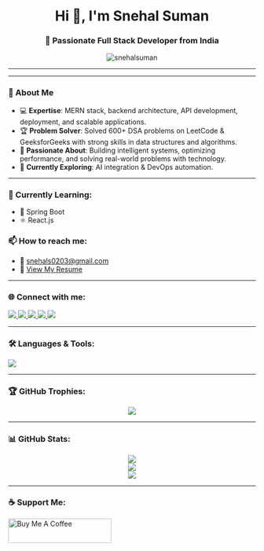 <h1 align="center">Hi 👋, I'm Snehal Suman</h1>
<h3 align="center">🚀 Passionate Full Stack Developer from India</h3>

<p align="center">
  <img src="https://komarev.com/ghpvc/?username=snehalsuman&label=Profile%20views&color=0e75b6&style=flat" alt="snehalsuman" />
</p>

---
---

### 💼 About Me

- 💻 **Expertise**: MERN stack, backend architecture, API development, deployment, and scalable applications.
- 🏆 **Problem Solver**: Solved 600+ DSA problems on LeetCode & GeeksforGeeks with strong skills in data structures and algorithms.
- 🎯 **Passionate About**: Building intelligent systems, optimizing performance, and solving real-world problems with technology.
- 🤖 **Currently Exploring**: AI integration & DevOps automation.

---

### 🌱 Currently Learning:
- 🧠 Spring Boot
- ⚛️ React.js

### 📫 How to reach me:
- 📧 snehals0203@gmail.com  
- 📄 [View My Resume](https://drive.google.com/file/d/1GrhLzslE_0vzKarOjE0Db7nJrTfTN73T/view?usp=drive_link)

---

### 🌐 Connect with me:
<p align="left">
  <a href="https://linkedin.com/in/snehal-suman" target="blank">
    <img src="https://img.shields.io/badge/-LinkedIn-blue?style=for-the-badge&logo=linkedin" />
  </a>
  <a href="https://instagram.com/_snehal__2919" target="blank">
    <img src="https://img.shields.io/badge/-Instagram-E4405F?style=for-the-badge&logo=instagram&logoColor=white" />
  </a>
  <a href="https://www.hackerrank.com/snehals0203" target="blank">
    <img src="https://img.shields.io/badge/-Hackerrank-2EC866?style=for-the-badge&logo=hackerrank&logoColor=white" />
  </a>
  <a href="https://www.leetcode.com/_snehal__2919" target="blank">
    <img src="https://img.shields.io/badge/-Leetcode-FFA116?style=for-the-badge&logo=leetcode&logoColor=black" />
  </a>
  <a href="https://auth.geeksforgeeks.org/user/snehal2919" target="blank">
    <img src="https://img.shields.io/badge/-GeeksforGeeks-0F9D58?style=for-the-badge&logo=geeksforgeeks&logoColor=white" />
  </a>
</p>

---

### 🛠️ Languages & Tools:
<p align="left">
  <img src="https://skillicons.dev/icons?i=java,js,ts,react,nodejs,python,c,cpp,kotlin,mysql,mongodb,html,css,tailwind,django,spring,aws,figma,photoshop" />
</p>

---

### 🏆 GitHub Trophies:
<p align="center">
  <img src="https://github-profile-trophy.vercel.app/?username=snehalsuman&theme=onedark&row=1&column=6" />
</p>

---

### 📊 GitHub Stats:
<p align="center">
  <img src="https://github-readme-stats.vercel.app/api?username=snehalsuman&show_icons=true&theme=radical" />
  <br />
  <img src="https://github-readme-stats.vercel.app/api/top-langs/?username=snehalsuman&layout=compact&theme=radical" />
  <br />
  <img src="https://github-readme-streak-stats.herokuapp.com/?user=snehalsuman&theme=radical" />
</p>

---

### ☕ Support Me:
<p>
  <a href="https://www.buymeacoffee.com/snehalsuman">
    <img src="https://cdn.buymeacoffee.com/buttons/v2/default-yellow.png" height="50" width="210" alt="Buy Me A Coffee" />
  </a>
</p>
